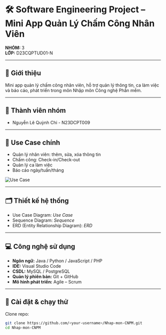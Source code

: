# 🛠️ Software Engineering Project – Mini App Quản Lý Chấm Công Nhân Viên

**NHÓM:** 3  
**LỚP:** D23CQPTUD01-N  

---

## 📌 Giới thiệu
Mini app quản lý chấm công nhân viên, hỗ trợ quản lý thông tin, ca làm việc và báo cáo, phát triển trong môn Nhập môn Công nghệ Phần mềm.

---

## 👥 Thành viên nhóm
- Nguyễn Lê Quỳnh Chi - N23DCPT009  

---

## 🎯 Use Case chính
- Quản lý nhân viên: thêm, sửa, xóa thông tin  
- Chấm công: Check-in/Check-out  
- Quản lý ca làm việc  
- Báo cáo ngày/tuần/tháng  

![Use Case](https://private-user-images.githubusercontent.com/.../example.png)

---

## 🗂 Thiết kế hệ thống
- Use Case Diagram: *Use Case*  
- Sequence Diagram: *Sequence*  
- ERD (Entity Relationship Diagram): *ERD*  

---

## 💻 Công nghệ sử dụng
- **Ngôn ngữ:** Java / Python / JavaScript / PHP  
- **IDE:** Visual Studio Code  
- **CSDL:** MySQL / PostgreSQL  
- **Quản lý phiên bản:** Git + GitHub  
- **Mô hình phát triển:** Agile – Scrum  

---

## 🚀 Cài đặt & chạy thử
Clone repo:

```bash
git clone https://github.com/<your-username>/Nhap-mon-CNPM.git
cd Nhap-mon-CNPM
